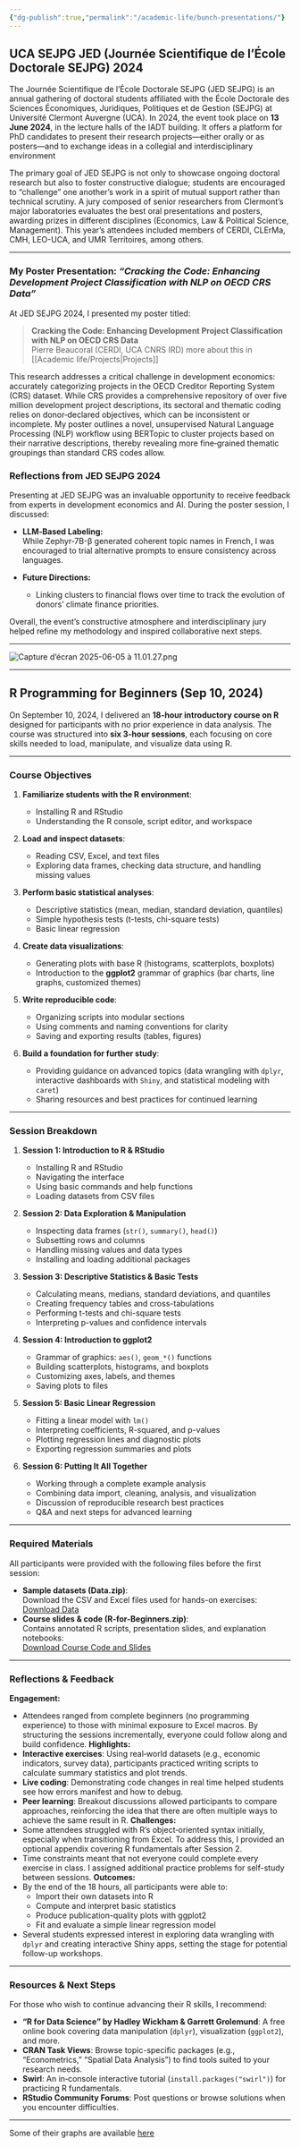 ```yaml
---
{"dg-publish":true,"permalink":"/academic-life/bunch-presentations/"}
---
```


## UCA SEJPG JED (Journée Scientifique de l’École Doctorale SEJPG) 2024

The Journée Scientifique de l’École Doctorale SEJPG (JED SEJPG) is an annual gathering of doctoral students affiliated with the École Doctorale des Sciences Économiques, Juridiques, Politiques et de Gestion (SEJPG) at Université Clermont Auvergne (UCA). In 2024, the event took place on **13 June 2024**, in the lecture halls of the IADT building. It offers a platform for PhD candidates to present their research projects—either orally or as posters—and to exchange ideas in a collegial and interdisciplinary environment 

The primary goal of JED SEJPG is not only to showcase ongoing doctoral research but also to foster constructive dialogue; students are encouraged to “challenge” one another’s work in a spirit of mutual support rather than technical scrutiny. A jury composed of senior researchers from Clermont’s major laboratories evaluates the best oral presentations and posters, awarding prizes in different disciplines (Economics, Law & Political Science, Management). This year’s attendees included members of CERDI, CLErMa, CMH, LEO-UCA, and UMR Territoires, among others.

---

### My Poster Presentation: _“Cracking the Code: Enhancing Development Project Classification with NLP on OECD CRS Data”_

At JED SEJPG 2024, I presented my poster titled:

> **Cracking the Code: Enhancing Development Project Classification with NLP on OECD CRS Data**  
> Pierre Beaucoral (CERDI, UCA CNRS IRD)
> more about this in [[Academic life/Projects\|Projects]]

This research addresses a critical challenge in development economics: accurately categorizing projects in the OECD Creditor Reporting System (CRS) dataset. While CRS provides a comprehensive repository of over five million development project descriptions, its sectoral and thematic coding relies on donor‐declared objectives, which can be inconsistent or incomplete. My poster outlines a novel, unsupervised Natural Language Processing (NLP) workflow using BERTopic to cluster projects based on their narrative descriptions, thereby revealing more fine‐grained thematic groupings than standard CRS codes allow.

### Reflections from JED SEJPG 2024
Presenting at JED SEJPG was an invaluable opportunity to receive feedback from experts in development economics and AI. During the poster session, I discussed:
- **LLM‐Based Labeling:**  
  While Zephyr‐7B-β generated coherent topic names in French, I was encouraged to trial alternative prompts to ensure consistency across languages.

- **Future Directions:**  
  - Linking clusters to financial flows over time to track the evolution of donors’ climate finance priorities.  

Overall, the event’s constructive atmosphere and interdisciplinary jury helped refine my methodology and inspired collaborative next steps.

---

![Capture d’écran 2025-06-05 à 11.01.27.png](/img/user/Capture%20d%E2%80%99%C3%A9cran%202025-06-05%20%C3%A0%2011.01.27.png)

--- 
## R Programming for Beginners (Sep 10, 2024)
On September 10, 2024, I delivered an **18-hour introductory course on R** designed for participants with no prior experience in data analysis. The course was structured into **six 3-hour sessions**, each focusing on core skills needed to load, manipulate, and visualize data using R. 

---
### Course Objectives

1. **Familiarize students with the R environment**: 
   - Installing R and RStudio  
   - Understanding the R console, script editor, and workspace

2. **Load and inspect datasets**:  
   - Reading CSV, Excel, and text files  
   - Exploring data frames, checking data structure, and handling missing values

3. **Perform basic statistical analyses**:  
   - Descriptive statistics (mean, median, standard deviation, quantiles)  
   - Simple hypothesis tests (t-tests, chi-square tests)  
   - Basic linear regression

4. **Create data visualizations**:  
   - Generating plots with base R (histograms, scatterplots, boxplots)  
   - Introduction to the **ggplot2** grammar of graphics (bar charts, line graphs, customized themes)

5. **Write reproducible code**:  
   - Organizing scripts into modular sections  
   - Using comments and naming conventions for clarity  
   - Saving and exporting results (tables, figures)

6. **Build a foundation for further study**:  
   - Providing guidance on advanced topics (data wrangling with `dplyr`, interactive dashboards with `Shiny`, and statistical modeling with `caret`)  
   - Sharing resources and best practices for continued learning
---
### Session Breakdown
1. **Session 1: Introduction to R & RStudio**  
   - Installing R and RStudio  
   - Navigating the interface  
   - Using basic commands and help functions  
   - Loading datasets from CSV files

2. **Session 2: Data Exploration & Manipulation**  
   - Inspecting data frames (`str()`, `summary()`, `head()`)  
   - Subsetting rows and columns  
   - Handling missing values and data types  
   - Installing and loading additional packages

3. **Session 3: Descriptive Statistics & Basic Tests**  
   - Calculating means, medians, standard deviations, and quantiles  
   - Creating frequency tables and cross-tabulations  
   - Performing t-tests and chi-square tests  
   - Interpreting p-values and confidence intervals

4. **Session 4: Introduction to ggplot2**  
   - Grammar of graphics: `aes()`, `geom_*()` functions  
   - Building scatterplots, histograms, and boxplots  
   - Customizing axes, labels, and themes  
   - Saving plots to files

5. **Session 5: Basic Linear Regression**  
   - Fitting a linear model with `lm()`  
   - Interpreting coefficients, R-squared, and p-values  
   - Plotting regression lines and diagnostic plots  
   - Exporting regression summaries and plots

6. **Session 6: Putting It All Together**  
   - Working through a complete example analysis  
   - Combining data import, cleaning, analysis, and visualization  
   - Discussion of reproducible research best practices  
   - Q&A and next steps for advanced learning
---
### Required Materials
All participants were provided with the following files before the first session:
- **Sample datasets (Data.zip)**:  
  Download the CSV and Excel files used for hands-on exercises:  
  [Download Data](https://pierrebeaucoral.github.io/course/r-for-beginners/Data.zip) 
- **Course slides & code (R-for-Beginners.zip)**:  
  Contains annotated R scripts, presentation slides, and explanation notebooks:  
  [Download Course Code and Slides](https://pierrebeaucoral.github.io/course/r-for-beginners/R-for-Beginners.zip) 
---
### Reflections & Feedback
**Engagement:**  
- Attendees ranged from complete beginners (no programming experience) to those with minimal exposure to Excel macros. By structuring the sessions incrementally, everyone could follow along and build confidence.
**Highlights:**  
- **Interactive exercises**: Using real‐world datasets (e.g., economic indicators, survey data), participants practiced writing scripts to calculate summary statistics and plot trends.  
- **Live coding**: Demonstrating code changes in real time helped students see how errors manifest and how to debug.  
- **Peer learning**: Breakout discussions allowed participants to compare approaches, reinforcing the idea that there are often multiple ways to achieve the same result in R.
**Challenges:**  
- Some attendees struggled with R’s object‐oriented syntax initially, especially when transitioning from Excel. To address this, I provided an optional appendix covering R fundamentals after Session 2.  
- Time constraints meant that not everyone could complete every exercise in class. I assigned additional practice problems for self-study between sessions.
**Outcomes:**  
- By the end of the 18 hours, all participants were able to:  
  - Import their own datasets into R  
  - Compute and interpret basic statistics  
  - Produce publication-quality plots with ggplot2  
  - Fit and evaluate a simple linear regression model  
- Several students expressed interest in exploring data wrangling with `dplyr` and creating interactive Shiny apps, setting the stage for potential follow-up workshops.
---
### Resources & Next Steps
For those who wish to continue advancing their R skills, I recommend:
- **“R for Data Science” by Hadley Wickham & Garrett Grolemund**: A free online book covering data manipulation (`dplyr`), visualization (`ggplot2`), and more.  
- **CRAN Task Views**: Browse topic-specific packages (e.g., “Econometrics,” “Spatial Data Analysis”) to find tools suited to your research needs.  
- **Swirl**: An in‐console interactive tutorial (`install.packages("swirl")`) for practicing R fundamentals.  
- **RStudio Community Forums**: Post questions or browse solutions when you encounter difficulties.  
---
Some of their graphs are available [here](https://pierrebeaucoral.github.io/post/gpe/)

